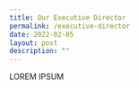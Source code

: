 ```yaml
---
title: Our Executive Director
permalink: /executive-director
date: 2022-02-05
layout: post
description: ""
---
```

LOREM IPSUM